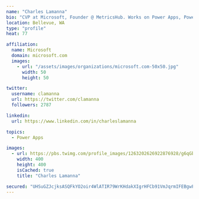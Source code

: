 ```yaml
---
name: "Charles Lamanna"
bio: "CVP at Microsoft, Founder @ MetricsHub. Works on Power Apps, Power Automate, Power Virtual Agent, Common Data Service and Dynamics 365."
location: Bellevue, WA
type: "profile"
heat: 77

affiliation:
  name: Microsoft
  domain: microsoft.com
  images:
    - url: "/assets/images/organizations/microsoft.com-50x50.jpg"
      width: 50
      height: 50

twitter:
  username: clamanna
  url: https://twitter.com/clamanna
  followers: 2787

linkedin:
  url: https://www.linkedin.com/in/charleslamanna

topics:
  - Power Apps

images:
  - url: https://pbs.twimg.com/profile_images/1263202626922876928/g6qGbHZ-_400x400.jpg
    width: 400
    height: 400
    isCached: true
    title: "Charles Lamanna"

secured: "UHSuGZJcjksASQFkYO2oir4WlATIR79WrKHdakXIgrHFCb91VmJqrmIFEBgwF/xGwefM2LeRlP54SIR/5yARQM2aig+n9883P1ECmKym5fM1Y7H6WaRBtb0SHyRX+yAyUjYprt1ej7zjBrd/jTIfiYQi2BtbV/3UvjvMs3UsY+smF/lqxOynqHY6v+DhGBqrgVW4wvYqzLOVXH/vcaVmPLi2pVZ34qLE9+Pp37KoI+ssPGhMiZvavK83SkjTD28/ZC9tiq72KPY3qORjPchM4PJZGPPcjLbt4+r3KtK0elriqSRdqauk7su2knZhNy2hhVxqdkbAz3lDKRUvpowR5ORF8Y6U14UshSlMA36xB/huthMSoXjqTmblKGHoNNBrHBDJZkHpAxS4COsKilzyglsD0dJFO6E8mPGSGFLyy6k=;Tf57VzkZSpUf+uiGskXy4A=="
---
```


